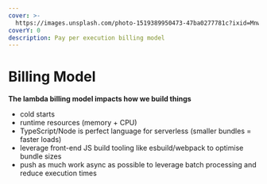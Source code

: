 ```yaml
---
cover: >-
  https://images.unsplash.com/photo-1519389950473-47ba0277781c?ixid=MnwxMjA3fDB8MHxwaG90by1wYWdlfHx8fGVufDB8fHx8&ixlib=rb-1.2.1&auto=format&fit=crop&w=2970&q=80
coverY: 0
description: Pay per execution billing model
---
```


# Billing Model

**The lambda billing model impacts how we build things**

* cold starts
* runtime resources (memory + CPU)
* TypeScript/Node is perfect language for serverless (smaller bundles = faster loads)
* leverage front-end JS build tooling like esbuild/webpack to optimise bundle sizes
* push as much work async as possible to leverage batch processing and reduce execution times

